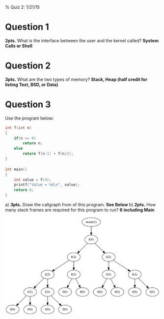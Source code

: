 % Quiz 2: 1/21/15

# Question 1
**2pts.** What is the interface between the user and the kernel called? **System Calls or Shell**

# Question 2
**3pts.** What are the two types of memory? **Stack, Heap (half credit for listing Text, BSD, or Data)** 

# Question 3
Use the program below:

~~~c
int f(int n)
{
	if(n <= 0)
		return n;
	else
		return f(n-1) + f(n/2);
}

int main()
{
	int value = f(4);
	printf("Value = %d\n", value);
	return 0;
}
~~~

 a) **3pts.** Draw the callgraph from of this program. **See Below**
 b) **2pts.** How many stack frames are required for this program to run? **6 including Main**


![](f_out.png)